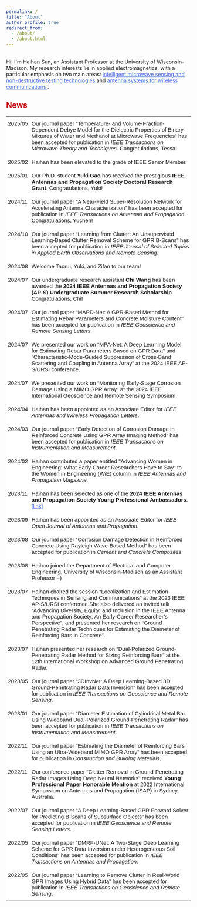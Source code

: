 ```yaml
---
permalink: /
title: "About"
author_profile: true
redirect_from: 
  - /about/
  - /about.html
---
```

<style type="text/css">
.tg  {border:none;border-collapse:collapse;border-spacing:0;}
.tg td{border-style:solid;border-width:0px;font-family:Arial, sans-serif;font-size:14px;overflow:hidden;
  padding:10px 5px;word-break:normal;}
.tg th{border-style:solid;border-width:0px;font-family:Arial, sans-serif;font-size:14px;font-weight:normal;
  overflow:hidden;padding:10px 5px;word-break:normal;}
.tg .tg-ko0z{background-color:#ffffff;border-color:#ffffff;font-size:15px;text-align:left;vertical-align:top}
</style>

<br>
Hi! I'm Haihan Sun, an Assistant Professor at the University of Wisconsin-Madison. My research interests lie in applied electromagnetics, with a particular emphasis on two main areas: <a href="https://haihan-sun.github.io/GPR/"  style="color:#4169e1"> intelligent microwave sensing and non-destructive testing technologies </a> and <a href="https://haihan-sun.github.io/BSA/"  style="color:#4169e1"> antenna systems for wireless communications </a>. <br>






<span style="color:#C5050C">News</span>
------
<table class="tg">
<tbody>
<tr>
    <td class="tg-ko0z">2025/05</td>
    <td class="tg-ko0z"> Our journal paper “Temperature- and Volume-Fraction-Dependent Debye Model for the Dielectric Properties of Binary Mixtures of Water and Methanol at Microwave Frequencies” has been accepted for publication in <i>IEEE Transactions on Microwave Theory and Techniques</i>. Congratulations, Tessa! </td>
  </tr> 
<tr>
    <td class="tg-ko0z">2025/02</td>
    <td class="tg-ko0z"> Haihan has been elevated to the grade of IEEE Senior Member. </td>
</tr> 
<tr>
    <td class="tg-ko0z">2025/01</td>
    <td class="tg-ko0z"> Our Ph.D. student <b>Yuki Gao</b> has received the prestigious <b>IEEE Antennas and Propagation Society Doctoral Research Grant</b>. Congratulations, Yuki!  </td>
  </tr> 
  <tr>
    <td class="tg-ko0z">2024/11</td>
    <td class="tg-ko0z"> Our journal paper “A Near-Field Super-Resolution Network for Accelerating Antenna Characterization” has been accepted for publication in <i>IEEE Transactions on Antennas and Propagation</i>. Congratulations, Yuchen! </td>
  </tr> 
  <tr>
    <td class="tg-ko0z">2024/10</td>
    <td class="tg-ko0z"> Our journal paper “Learning from Clutter: An Unsupervised Learning-Based Clutter Removal Scheme for GPR B-Scans” has been accepted for publication in <i>IEEE Journal of Selected Topics in Applied Earth Observations and Remote Sensing</i>.  </td>
  </tr> 
  
  <tr>
    <td class="tg-ko0z">2024/08</td>
    <td class="tg-ko0z"> Welcome Taorui, Yuki, and Zifan to our team!  </td>
  </tr>   
  
  <tr>
    <td class="tg-ko0z">2024/07</td>
    <td class="tg-ko0z"> Our undergraduate research assistant <b>Chi Wang</b> has been awarded the <b>2024 IEEE Antennas and Propagation Society (AP-S) Undergraduate Summer Research Scholarship</b>. Congratulations, Chi!  </td>
  </tr>
  
   <tr>
    <td class="tg-ko0z">2024/07</td>
    <td class="tg-ko0z"> Our journal paper “MAPD-Net: A GPR-Based Method for Estimating Rebar Parameters and Concrete Moisture Content” has been accepted for publication in <i>IEEE Geoscience and Remote Sensing Letters</i>.  </td>
  </tr>
     <tr>
    <td class="tg-ko0z">2024/07</td>
    <td class="tg-ko0z"> We presented our work on “MPA-Net: A Deep Learning Model for Estimating Rebar Parameters Based on GPR Data” and "Characteristic-Mode-Guided Suppression of Cross-Band Scattering and Coupling in Antenna Array" at the 2024 IEEE AP-S/URSI conference. </td>
  </tr>
       <tr>
    <td class="tg-ko0z">2024/07</td>
    <td class="tg-ko0z"> We presented our work on “Monitoring Early-Stage Corrosion Damage Using a MIMO GPR Array" at the 2024 IEEE International Geoscience and Remote Sensing Symposium. </td>
  </tr>
     <tr>
    <td class="tg-ko0z">2024/04</td>
    <td class="tg-ko0z"> Haihan has been appointed as an Associate Editor for <i>IEEE Antennas and Wireless Propagation Letters</i>.  </td>
  </tr>
   <tr>
    <td class="tg-ko0z">2024/03</td>
    <td class="tg-ko0z"> Our journal paper “Early Detection of Corrosion Damage in Reinforced Concrete Using GPR Array Imaging Method” has been accepted for publication in <i>IEEE Transactions on Instrumentation and Measurement</i>. </td>
  </tr>
    <tr>
    <td class="tg-ko0z">2024/02</td>
    <td class="tg-ko0z"> Haihan contributed a paper entitled "Advancing Women in Engineering: What Early-Career Researchers Have to Say" to the Women in Engineering (WiE) column in <i>IEEE Antennas and Propagation Magazine</i>. </td>
  </tr>
  <tr>
    <td class="tg-ko0z">2023/11</td>
    <td class="tg-ko0z">Haihan has been selected as one of the <b>2024 IEEE Antennas and Propagation Society Young Professional Ambassadors</b>. <a href="https://ieeeaps.org/committees/2024ypa"  style="color:#4169e1"> [link] </a> </td>
  </tr>
  <tr>
    <td class="tg-ko0z">2023/09</td>
    <td class="tg-ko0z">Haihan has been appointed as an Associate Editor for <i>IEEE Open Journal of Antennas and Propagation</i>. </td>
  </tr>
  <tr>
    <td class="tg-ko0z">2023/08</td>
    <td class="tg-ko0z">Our journal paper “Corrosion Damage Detection in Reinforced Concrete Using Rayleigh Wave-Based Method” has been accepted for publication in <i>Cement and Concrete Composites</i>.</td>
  </tr>
  <tr>
    <td class="tg-ko0z">2023/08</td>
    <td class="tg-ko0z">Haihan joined the Department of Electrical and Computer Engineering, University of Wisconsin-Madison as an Assistant Professor =)</td>
  </tr>
  <tr>
    <td class="tg-ko0z">2023/07</td>
    <td class="tg-ko0z">Haihan chaired the session “Localization and Estimation Techniques in Sensing and Communications” at the 2023 IEEE AP-S/URSI conference.She also delivered an invited talk “Advancing Diversity, Equity, and Inclusion in the IEEE Antenna and Propagation Society: An Early-Career Researcher’s Perspective”, and presented her research on “Ground Penetrating Radar Techniques for Estimating the Diameter of Reinforcing Bars in Concrete”.</td>
  </tr>
  <tr>
    <td class="tg-ko0z">2023/07</td>
    <td class="tg-ko0z">Haihan presented her research on “Dual-Polarized Ground-Penetrating Radar Method for Sizing Reinforcing Bars” at the 12th International Workshop on Advanced Ground Penetrating Radar.</td>
  </tr>
  <tr>
    <td class="tg-ko0z">2023/05</td>
    <td class="tg-ko0z">Our journal paper “3DInvNet: A Deep Learning-Based 3D Ground-Penetrating Radar Data Inversion” has been accepted for publication in <i>IEEE Transactions on Geoscience and Remote Sensing</i>.</td>
  </tr>
  <tr>
    <td class="tg-ko0z">2023/01</td>
    <td class="tg-ko0z">Our journal paper “Diameter Estimation of Cylindrical Metal Bar Using Wideband Dual-Polarized Ground-Penetrating Radar” has been accepted for publication in <i>IEEE Transactions on Instrumentation and Measurement</i>.</td>
  </tr>
  <tr>
    <td class="tg-ko0z">2022/11</td>
    <td class="tg-ko0z">Our journal paper “Estimating the Diameter of Reinforcing Bars Using an Ultra-Wideband MIMO GPR Array” has been accepted for publication in <i>Construction and Building Materials</i>.</td>
  </tr>
  <tr>
    <td class="tg-ko0z">2022/11</td>
    <td class="tg-ko0z">Our conference paper “Clutter Removal in Ground-Penetrating Radar Images Using Deep Neural Networks” received <b>Young Professional Paper Honorable Mention</b> at 2022 International Symposium on Antennas and Propagation (ISAP) in Sydney, Australia.</td>
  </tr>
  <tr>
    <td class="tg-ko0z">2022/07</td>
    <td class="tg-ko0z">Our journal paper “A Deep Learning-Based GPR Forward Solver for Predicting B-Scans of Subsurface Objects” has been accepted for publication in <i>IEEE Geoscience and Remote Sensing Letters</i>.</td>
  </tr>
  <tr>
    <td class="tg-ko0z">2022/05</td>
    <td class="tg-ko0z">Our journal paper “DMRF-UNet: A Two-Stage Deep Learning Scheme for GPR Data Inversion under Heterogeneous Soil Conditions” has been accepted for publication in <i>IEEE Transactions on Antennas and Propagation</i>.</td>
  </tr>
  <tr>
    <td class="tg-ko0z">2022/05</td>
    <td class="tg-ko0z">Our journal paper “Learning to Remove Clutter in Real-World GPR Images Using Hybrid Data” has been accepted for publication in <i>IEEE Transactions on Geoscience and Remote Sensing</i>.</td>
  </tr>
</tbody>
</table>





